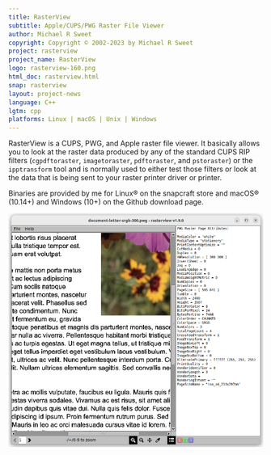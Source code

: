 ```yaml
---
title: RasterView
subtitle: Apple/CUPS/PWG Raster File Viewer
author: Michael R Sweet
copyright: Copyright © 2002-2023 by Michael R Sweet
project: rasterview
project_name: RasterView
logo: rasterview-160.png
html_doc: rasterview.html
snap: rasterview
layout: project-news
language: C++
lgtm: cpp
platforms: Linux | macOS | Unix | Windows
---
```


RasterView is a CUPS, PWG, and Apple raster file viewer.  It basically allows you to look at the raster data produced by any of the standard CUPS RIP filters (`cgpdftoraster`, `imagetoraster`, `pdftoraster`, and `pstoraster`) or the `ipptransform` tool and is normally used to either test those filters or look at the data that is being sent to your raster printer driver or printer.

Binaries are provided by me for Linux® on the snapcraft store and macOS® (10.14+) and Windows (10+) on the Github download page.

![RasterView Screenshot](rasterview-ubuntu.png)
